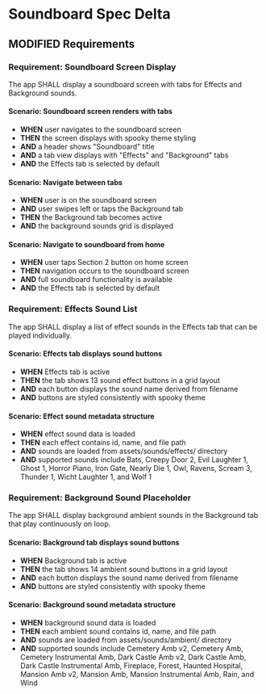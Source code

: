 # Soundboard Spec Delta

## MODIFIED Requirements

### Requirement: Soundboard Screen Display
The app SHALL display a soundboard screen with tabs for Effects and Background sounds.

#### Scenario: Soundboard screen renders with tabs
- **WHEN** user navigates to the soundboard screen
- **THEN** the screen displays with spooky theme styling
- **AND** a header shows "Soundboard" title
- **AND** a tab view displays with "Effects" and "Background" tabs
- **AND** the Effects tab is selected by default

#### Scenario: Navigate between tabs
- **WHEN** user is on the soundboard screen
- **AND** user swipes left or taps the Background tab
- **THEN** the Background tab becomes active
- **AND** the background sounds grid is displayed

#### Scenario: Navigate to soundboard from home
- **WHEN** user taps Section 2 button on home screen
- **THEN** navigation occurs to the soundboard screen
- **AND** full soundboard functionality is available
- **AND** the Effects tab is selected by default

### Requirement: Effects Sound List
The app SHALL display a list of effect sounds in the Effects tab that can be played individually.

#### Scenario: Effects tab displays sound buttons
- **WHEN** Effects tab is active
- **THEN** the tab shows 13 sound effect buttons in a grid layout
- **AND** each button displays the sound name derived from filename
- **AND** buttons are styled consistently with spooky theme

#### Scenario: Effect sound metadata structure
- **WHEN** effect sound data is loaded
- **THEN** each effect contains id, name, and file path
- **AND** sounds are loaded from assets/sounds/effects/ directory
- **AND** supported sounds include Bats, Creepy Door 2, Evil Laughter 1, Ghost 1, Horror Piano, Iron Gate, Nearly Die 1, Owl, Ravens, Scream 3, Thunder 1, Wicht Laughter 1, and Wolf 1

### Requirement: Background Sound Placeholder
The app SHALL display background ambient sounds in the Background tab that play continuously on loop.

#### Scenario: Background tab displays sound buttons
- **WHEN** Background tab is active
- **THEN** the tab shows 14 ambient sound buttons in a grid layout
- **AND** each button displays the sound name derived from filename
- **AND** buttons are styled consistently with spooky theme

#### Scenario: Background sound metadata structure
- **WHEN** background sound data is loaded
- **THEN** each ambient sound contains id, name, and file path
- **AND** sounds are loaded from assets/sounds/ambient/ directory
- **AND** supported sounds include Cemetery Amb v2, Cemetery Amb, Cemetery Instrumental Amb, Dark Castle Amb v2, Dark Castle Amb, Dark Castle Instrumental Amb, Fireplace, Forest, Haunted Hospital, Mansion Amb v2, Mansion Amb, Mansion Instrumental Amb, Rain, and Wind
